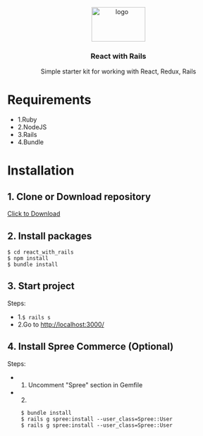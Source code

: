 <p align="center">
    <img src="https://i.postimg.cc/WzXPDsfZ/reactwithrails.png" alt="logo" width="122" height="78">
</p>

<h3 align="center">React with Rails</h3>

<p align="center">
     Simple starter kit for working with React, Redux, Rails
</p>

# Requirements

- 1.Ruby
- 2.NodeJS
- 3.Rails
- 4.Bundle

# Installation

## 1. Clone or Download repository

[Click to Download](https://github.com/xbaysal11/reDDiv/archive/master.zip)

## 2. Install packages

```
$ cd react_with_rails
$ npm install
$ bundle install
```

## 3. Start project

Steps:

- 1.`$ rails s`
- 2.Go to [http://localhost:3000/](http://localhost:3000/)

## 4. Install Spree Commerce (Optional)

Steps:

- 1.  Uncomment "Spree" section in Gemfile
- 2.

  ```
   $ bundle install
   $ rails g spree:install --user_class=Spree::User
   $ rails g spree:install --user_class=Spree::User
  ```
